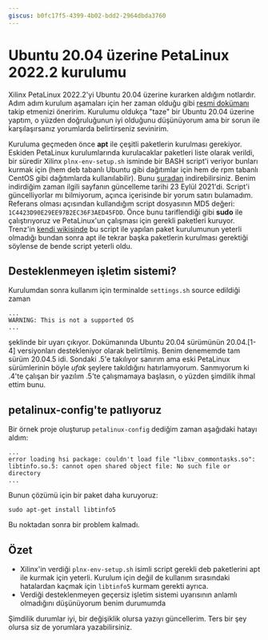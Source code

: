 ```yaml
---
giscus: b0fc17f5-4399-4b02-bdd2-2964dbda3760
---
```


# Ubuntu 20.04 üzerine PetaLinux 2022.2 kurulumu

Xilinx PetaLinux 2022.2'yi Ubuntu 20.04 üzerine kurarken aldığım notlardır. Adım
adım kurulum aşamaları için her zaman olduğu gibi [resmi
dokümanı](https://docs.xilinx.com/r/en-US/ug1144-petalinux-tools-reference-guide/Installing-the-PetaLinux-Tool)
takip etmenizi öneririm. Kurulumu oldukça "taze" bir Ubuntu 20.04 üzerine
yaptım, o yüzden doğruluğunun iyi olduğunu düşünüyorum ama bir sorun ile
karşılaşırsanız yorumlarda belirtirseniz sevinirim.

Kuruluma geçmeden önce **apt** ile çeşitli paketlerin kurulması gerekiyor.
Eskiden PetaLinux kurulumlarında kurulacaklar paketleri liste olarak verildi,
bir süredir Xilinx `plnx-env-setup.sh` isminde bir BASH script'i veriyor bunları
kurmak için (hem deb tabanlı Ubuntu gibi dağıtımlar için hem de rpm tabanlı
CentOS gibi dağıtımlarda kullanılabilir). Bunu
[şuradan](https://support.xilinx.com/s/article/73296?language=en_US)
indirebilirsiniz. Benim indirdiğim zaman ilgili sayfanın güncelleme tarihi 23
Eylül 2021'di. Script'i güncelliyorlar mı bilmiyorum, açınca içerisinde bir
yorum satırı bulamadım. Referans olması açısından kullandığım script dosyasının
MD5 değeri: `1C4423D90E29EE97B2EC36F3AED45FDD`. Önce bunu tariflendiği gibi
**sudo** ile çalıştırıyoruz ve PetaLinux'un çalışması için gerekli paketleri
kuruyor. Trenz'in [kendi
wikisinde](https://wiki.trenz-electronic.de/display/PD/PetaLinux+KICKstart#PetaLinuxKICKstart-PetaLinuxInstallation)
bu script ile yapılan paket kurulumunun yeterli olmadığı bundan sonra apt ile
tekrar başka paketlerin kurulması gerektiği söylense de bende script yeterli
oldu.

## Desteklenmeyen işletim sistemi?

Kurulumdan sonra kullanım için terminalde `settings.sh` source edildiği zaman

```text
...
WARNING: This is not a supported OS
...
```

şeklinde bir uyarı çıkıyor. Dokümanında Ubuntu 20.04 sürümünün 20.04.\[1-4\]
versiyonları destekleniyor olarak belirtilmiş. Benim denememde tam sürüm 20.04.5
idi. Sondaki .5'e takılıyor sanırım ama eski PetaLinux sürümlerinin böyle *ufak*
şeylere takıldığını hatırlamıyorum. Sanmıyorum ki .4'te çalışan bir yazılım
.5'te çalışmamaya başlasın, o yüzden şimdilik ihmal ettim bunu.

## petalinux-config'te patlıyoruz

Bir örnek proje oluşturup `petalinux-config` dediğim zaman aşağıdaki hatayı
aldım:

```text
...
error loading hsi package: couldn't load file "libxv_commontasks.so": libtinfo.so.5: cannot open shared object file: No such file or directory
...
```

Bunun çözümü için bir paket daha kuruyoruz:

```shell
sudo apt-get install libtinfo5
```

Bu noktadan sonra bir problem kalmadı.

## Özet

- Xilinx'in verdiği `plnx-env-setup.sh` isimli script gerekli deb paketlerini
  apt ile kurmak için yeterli. Kurulum için değil de kullanım sırasındaki
  hatalardan kaçmak için `libtinfo5` kurmam gerekti ayrıca.
- Verdiği desteklenmeyen geçersiz işletim sistemi uyarısının anlamlı olmadığını
  düşünüyorum benim durumumda

Şimdilik durumlar iyi, bir değişiklik olursa yazıyı güncellerim. Ters bir şey
olursa siz de yorumlara yazabilirsiniz.
